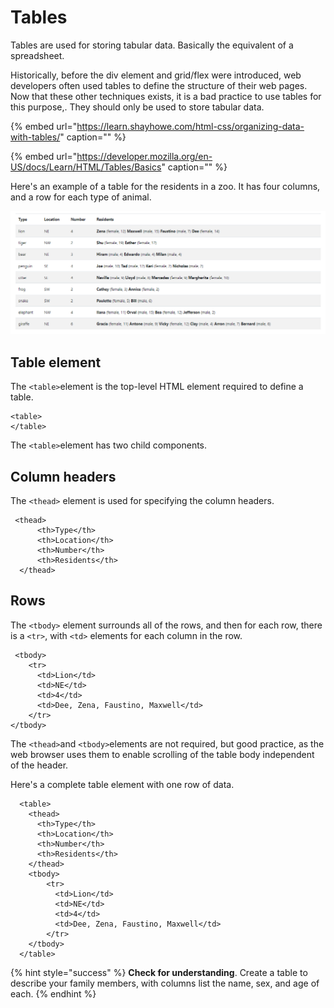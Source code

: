 # Tables

Tables are used for storing tabular data. Basically the equivalent of a spreadsheet.

Historically, before the div element and grid/flex were introduced, web developers often used tables to define the structure of their web pages. Now that these other techniques exists, it is a bad practice to use tables for this purpose,. They should only be used to store tabular data.

{% embed url="https://learn.shayhowe.com/html-css/organizing-data-with-tables/" caption="" %}

{% embed url="https://developer.mozilla.org/en-US/docs/Learn/HTML/Tables/Basics" caption="" %}

Here's an example of a table for the residents in a zoo. It has four columns, and a row for each type of animal.

![](../../.gitbook/assets/image%20%2846%29.png)

## Table element

The `<table>`element is the top-level HTML element required to define a table.

```markup
<table>
</table>
```

The `<table>`element has two child components.

## Column headers

The `<thead>` element is used for specifying the column headers.

```markup
 <thead>
      <th>Type</th>
      <th>Location</th>
      <th>Number</th>
      <th>Residents</th>
  </thead>
```

## Rows

The `<tbody>` element surrounds all of the rows, and then for each row, there is a `<tr>`, with `<td>` elements for each column in the row.

```markup
 <tbody>
    <tr>
      <td>Lion</td>
      <td>NE</td>
      <td>4</td>
      <td>Dee, Zena, Faustino, Maxwell</td>
    </tr>
</tbody>
```

The `<thead>`and `<tbody>`elements are not required, but good practice, as the web browser uses them to enable scrolling of the table body independent of the header.

Here's a complete table element with one row of data.

```markup
  <table>
    <thead>
      <th>Type</th>
      <th>Location</th>
      <th>Number</th>
      <th>Residents</th>
    </thead>
    <tbody>
        <tr>
          <td>Lion</td>
          <td>NE</td>
          <td>4</td>
          <td>Dee, Zena, Faustino, Maxwell</td>
        </tr>
    </tbody>
  </table>
```

{% hint style="success" %}
**Check for understanding**. Create a table to describe your family members, with columns list the name, sex, and age of each.
{% endhint %}

